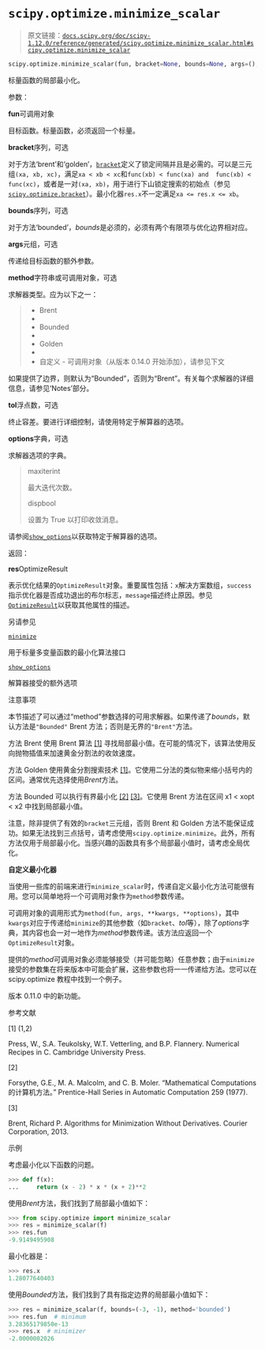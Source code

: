 # `scipy.optimize.minimize_scalar`

> 原文链接：[`docs.scipy.org/doc/scipy-1.12.0/reference/generated/scipy.optimize.minimize_scalar.html#scipy.optimize.minimize_scalar`](https://docs.scipy.org/doc/scipy-1.12.0/reference/generated/scipy.optimize.minimize_scalar.html#scipy.optimize.minimize_scalar)

```py
scipy.optimize.minimize_scalar(fun, bracket=None, bounds=None, args=(), method=None, tol=None, options=None)
```

标量函数的局部最小化。

参数：

**fun**可调用对象

目标函数。标量函数，必须返回一个标量。

**bracket**序列，可选

对于方法‘brent’和‘golden’，[`bracket`](https://docs.scipy.org/doc/scipy-1.12.0/reference/generated/scipy.optimize.bracket.html#scipy.optimize.bracket "scipy.optimize.bracket")定义了锁定间隔并且是必需的。可以是三元组`(xa, xb, xc)`，满足`xa < xb < xc`和`func(xb) < func(xa) and  func(xb) < func(xc)`，或者是一对`(xa, xb)`，用于进行下山锁定搜索的初始点（参见[`scipy.optimize.bracket`](https://docs.scipy.org/doc/scipy-1.12.0/reference/generated/scipy.optimize.bracket.html#scipy.optimize.bracket "scipy.optimize.bracket")）。最小化器`res.x`不一定满足`xa <= res.x <= xb`。

**bounds**序列，可选

对于方法‘bounded’，*bounds*是必须的，必须有两个有限项与优化边界相对应。

**args**元组，可选

传递给目标函数的额外参数。

**method**字符串或可调用对象，可选

求解器类型。应为以下之一：

> +   Brent
> +   
> +   Bounded
> +   
> +   Golden
> +   
> +   自定义 - 可调用对象（从版本 0.14.0 开始添加），请参见下文

如果提供了边界，则默认为“Bounded”，否则为“Brent”。有关每个求解器的详细信息，请参见‘Notes’部分。

**tol**浮点数，可选

终止容差。要进行详细控制，请使用特定于解算器的选项。

**options**字典，可选

求解器选项的字典。

> maxiterint
> 
> 最大迭代次数。
> 
> dispbool
> 
> 设置为 True 以打印收敛消息。

请参阅[`show_options`](https://docs.scipy.org/doc/scipy-1.12.0/reference/generated/scipy.optimize.show_options.html#scipy.optimize.show_options "scipy.optimize.show_options")以获取特定于解算器的选项。

返回：

**res**OptimizeResult

表示优化结果的`OptimizeResult`对象。重要属性包括：`x`解决方案数组，`success`指示优化器是否成功退出的布尔标志，`message`描述终止原因。参见[`OptimizeResult`](https://docs.scipy.org/doc/scipy-1.12.0/reference/generated/scipy.optimize.OptimizeResult.html#scipy.optimize.OptimizeResult "scipy.optimize.OptimizeResult")以获取其他属性的描述。

另请参见

[`minimize`](https://docs.scipy.org/doc/scipy-1.12.0/reference/generated/scipy.optimize.minimize.html#scipy.optimize.minimize "scipy.optimize.minimize")

用于标量多变量函数的最小化算法接口

[`show_options`](https://docs.scipy.org/doc/scipy-1.12.0/reference/generated/scipy.optimize.show_options.html#scipy.optimize.show_options "scipy.optimize.show_options")

解算器接受的额外选项

注意事项

本节描述了可以通过“method”参数选择的可用求解器。如果传递了*bounds*，默认方法是`"Bounded"` Brent 方法；否则是无界的`"Brent"`方法。

方法 Brent 使用 Brent 算法 [[1]](#rdd22a8c46f25-1) 寻找局部最小值。在可能的情况下，该算法使用反向抛物插值来加速黄金分割法的收敛速度。

方法 Golden 使用黄金分割搜索技术 [[1]](#rdd22a8c46f25-1)。它使用二分法的类似物来缩小括号内的区间。通常优先选择使用*Brent*方法。

方法 Bounded 可以执行有界最小化 [[2]](#rdd22a8c46f25-2) [[3]](#rdd22a8c46f25-3)。它使用 Brent 方法在区间 x1 < xopt < x2 中找到局部最小值。

注意，除非提供了有效的`bracket`三元组，否则 Brent 和 Golden 方法不能保证成功。如果无法找到三点括号，请考虑使用`scipy.optimize.minimize`。此外，所有方法仅用于局部最小化。当感兴趣的函数具有多个局部最小值时，请考虑全局优化。

**自定义最小化器**

当使用一些库的前端来进行`minimize_scalar`时，传递自定义最小化方法可能很有用。您可以简单地将一个可调用对象作为`method`参数传递。

可调用对象的调用形式为`method(fun, args, **kwargs, **options)`，其中`kwargs`对应于传递给`minimize`的其他参数（如`bracket`、*tol*等），除了*options*字典，其内容也会一对一地作为*method*参数传递。该方法应返回一个`OptimizeResult`对象。

提供的*method*可调用对象必须能够接受（并可能忽略）任意参数；由于`minimize`接受的参数集在将来版本中可能会扩展，这些参数也将一一传递给方法。您可以在 scipy.optimize 教程中找到一个例子。

版本 0.11.0 中的新功能。

参考文献

[1] (1,2)

Press, W., S.A. Teukolsky, W.T. Vetterling, and B.P. Flannery. Numerical Recipes in C. Cambridge University Press.

[2]

Forsythe, G.E., M. A. Malcolm, and C. B. Moler. “Mathematical Computations 的计算机方法。” Prentice-Hall Series in Automatic Computation 259 (1977).

[3]

Brent, Richard P. Algorithms for Minimization Without Derivatives. Courier Corporation, 2013.

示例

考虑最小化以下函数的问题。

```py
>>> def f(x):
...     return (x - 2) * x * (x + 2)**2 
```

使用*Brent*方法，我们找到了局部最小值如下：

```py
>>> from scipy.optimize import minimize_scalar
>>> res = minimize_scalar(f)
>>> res.fun
-9.9149495908 
```

最小化器是：

```py
>>> res.x
1.28077640403 
```

使用*Bounded*方法，我们找到了具有指定边界的局部最小值如下：

```py
>>> res = minimize_scalar(f, bounds=(-3, -1), method='bounded')
>>> res.fun  # minimum
3.28365179850e-13
>>> res.x  # minimizer
-2.0000002026 
```
